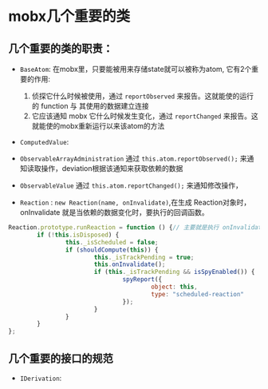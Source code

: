 # mobx几个重要的类

## 几个重要的类的职责：
- `BaseAtom`:
在mobx里，只要能被用来存储state就可以被称为atom, 它有2个重要的作用:

	1. 侦探它什么时候被使用，通过 `reportObserved` 来报告。这就能使的运行的 function 与 其使用的数据建立连接
	2. 它应该通知 mobx 它什么时候发生变化，通过 `reportChanged` 来报告。这就能使的mobx重新运行以来该atom的方法
- `ComputedValue`:


- `ObservableArrayAdministration` 通过 `this.atom.reportObserved();` 来通知读取操作，deviation根据该通知来获取依赖的数据
- `ObservableValue` 通过 `this.atom.reportChanged();` 来通知修改操作，

- `Reaction` :
`new Reaction(name, onInvalidate)`,在生成 Reaction对象时，onInvalidate 就是当依赖的数据变化时，要执行的回调函数。

```javascript
Reaction.prototype.runReaction = function () {// 主要就是执行 onInvalidate
		if (!this.isDisposed) {
				this._isScheduled = false;
				if (shouldCompute(this)) {
						this._isTrackPending = true;
						this.onInvalidate();
						if (this._isTrackPending && isSpyEnabled()) {
								spyReport({
										object: this,
										type: "scheduled-reaction"
								});
						}
				}
		}
};
```

## 几个重要的接口的规范
- `IDerivation`:
